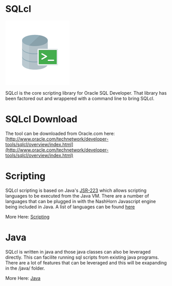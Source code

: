 # SQLcl

![SQLcl logo](images/sql-command-line-200.png)

SQLcl is the core scripting library for Oracle SQL Developer.  That library has been factored out and wrappered with a command line to bring SQLcl.

# SQLcl Download

The tool can be downloaded from Oracle.com here: [http://www.oracle.com/technetwork/developer-tools/sqlcl/overview/index.html](http://www.oracle.com/technetwork/developer-tools/sqlcl/overview/index.html)

# Scripting

SQLcl scripting is based on Java's [JSR-223](https://jcp.org/aboutJava/communityprocess/final/jsr223/index.html) which allows scripting languages to be executed from the Java VM.  There are a number of languages that can be plugged in with the NashHorn Javascript engine being included in Java.  A list of languages can be found [here](https://en.wikipedia.org/wiki/List_of_JVM_languages) 

More Here: [Scripting](SCRIPTING.md)

# Java

SQLcl is written in java and those java classes can also be leveraged directly. This can facilite running sql scripts from existing java programs. There are a lot of features that can be leveraged and this will be exapanding in the /java/ folder.

More Here: [Java](java/README.md)
